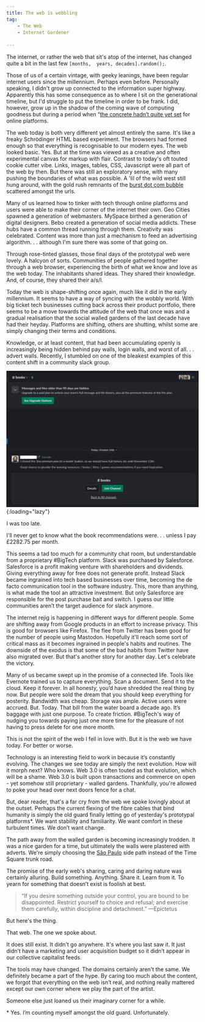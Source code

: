 ```yaml
---
title: The web is wobbling
tag: 
    - The Web
    - Internet Gardener

---
```


The internet, or rather the web that sit's atop of the internet, has changed quite a bit in the last few `[months,  years, decades].random();`.

Those of us of a certain vintage, with geeky leanings, have been regular internet users since the millennium. Perhaps even before. Personally speaking, I didn't grow up connected to the information super highway. Apparently this has some consequence as to where I sit on the generational timeline, but I'd struggle to put the timeline in order to be frank. I did, however, grow up in the shadow of the coming wave of computing goodness but during a period when “[the concrete hadn’t quite yet set](https://www.robinsloan.com/lab/new-avenues/) for online platforms.

The web today is both very different yet almost entirely the same. It's like a freaky Schrödinger HTML based experiment. The browsers had formed enough so that everything is recognisable to our modern eyes. The web looked basic. Yes. But at the time was viewed as a creative and often experimental canvas for markup with flair. Contrast to today's oft touted cookie cutter vibe. Links, images, tables, CSS, Javascript were all part of the web by then. But there was still an exploratory sense, with many pushing the boundaries of what was possible. A 'lil of the wild west still hung around, with the gold rush remnants of the [burst dot com bubble](https://en.wikipedia.org/wiki/Dot-com_bubble) scattered amongst the urls.

Many of us learned how to tinker with tech through online platforms and users were able to make their corner of the internet their own. Geo Cities spawned a generation of webmasters. MySpace birthed a generation of digital designers. Bebo created a generation of social media addicts. These hubs have a common thread running through them. Creativity was celebrated. Content was more than just a mechanism to feed an advertising algorithm. . . although I'm sure there was some of that going on.

Through rose-tinted glasses, those final days of the prototypal web were lovely. A halcyon of sorts. Communities of people gathered together through a web browser, experiencing the birth of what we know and love as the web today. The inhabitants shared ideas. They shared their knowledge. And, of course, they shared their a/s/l.

Today the web is shape-shifting once again, much like it did in the early millennium. It seems to have a way of syncing with the wobbly world. With big ticket tech businesses cutting back across their product portfolio, there seems to be a move towards the attitude of the web that once was and a gradual realisation that the social walled gardens of the last decade have had their heyday. Platforms are shifting, others are shutting, whilst some are simply changing their terms and conditions.

Knowledge, or at least content, that had been accumulating openly is increasingly being hidden behind pay walls, login walls,  and worst of all. . . advert walls. Recently, I stumbled on one of the bleakest examples of this content shift in a community slack group.

![The slack book channel is no more.](/assets/images/2022/slack-books.jpg "Slack channel screenshot showing only one message"){:loading="lazy"}

I was too late. 

I'll never get to know what the book recommendations were. . . unless I pay £2282.75 per month. 

This seems a tad too much for a community chat room, but understandable from a proprietary #BigTech platform. Slack was purchased by Salesforce. Salesforce is a profit making venture with shareholders and dividends. Giving everything away for free does not generate profit. Instead Slack became ingrained into tech based businesses over time, becoming the de facto communication tool in the software industry. This, more than anything, is what made the tool an attractive investment. But only Salesforce are responsible for the post purchase bait and switch. I guess our little communities aren’t the target audience for slack anymore.

The internet rejig is happening in different ways for different people. Some are shifting away from Google products in an effort to increase privacy. This is good for browsers like Firefox. The flee from Twitter has been good for the number of people using Mastodon. Hopefully it'll reach some sort of critical mass as it becomes ingrained in people's habits and routines. The downside of the exodus is that some of the bad habits from Twitter have also migrated over. But that's another story for another day. Let's celebrate the victory.

Many of us became swept up in the promise of a connected life. Tools like Evernote trained us to capture everything. Scan a document. Send it to the cloud. Keep it forever. In all honesty, you’d have shredded the real thing by now. But people were sold the dream that you should keep everything for posterity. Bandwidth was cheap. Storage was ample. Active users were accrued. But. Today. That bill from the water board a decade ago. It’s baggage with just one purpose. To create friction. #BigTech's way of nudging you towards paying just one more time for the pleasure of not having to press delete for one more month.

This is not the spirit of the web I fell in love with. But it is the web we have today. For better or worse. 

Technology is an interesting field to work in because it’s constantly evolving. The changes we see today are simply the next evolution. How will it morph next? Who knows. Web 3.0 is often touted as that evolution, which will be a shame. Web 3.0 is built upon transactions and commerce on open - yet somehow still proprietary - walled gardens. Thankfully, you're allowed to poke your head over next doors fence for a chat.

But, dear reader, that's a far cry from the web we spoke lovingly about at the outset. Perhaps the current flexing of the fibre cables that bind humanity is simply the old guard finally letting go of yesterday's prototypal platforms*. We want stability and familiarity. We want comfort in these turbulent times. We don’t want change.

The path away from the walled garden is becoming increasingly trodden. It was a nice garden for a time, but ultimately the walls were plastered with adverts. We're simply choosing the [São Paulo](https://timesofindia.indiatimes.com/travel/destinations/sao-paulo-the-city-with-no-outdoor-advertisements/articleshow/36441208.cms) side path instead of the Time Square trunk road.

The promise of the early web's sharing, caring and daring nature was certainly alluring. Build something. Anything. Share it. Learn from it. To yearn for something that doesn’t exist is foolish at best.

> “If you desire something outside your control, you are bound to be disappointed. Restrict yourself to choice and refusal; and exercise them carefully, within discipline and detachment.” —Epictetus

But here's the thing.

That web. The one we spoke about.

It does still exist. It didn't go anywhere. It's where you last saw it. It just didn’t have a marketing and user acquisition budget so it didn’t appear in our collective capitalist feeds.

The tools may have changed. The domains certainly aren't the same. We definitely became a part of the hype. By caring too much about the content, we forgot that everything on the web isn’t real, and nothing really mattered except our own corner where we play the part of the artist.

Someone else just loaned us their imaginary corner for a while.

\* Yes. I’m counting myself amongst the old guard. Unfortunately.
